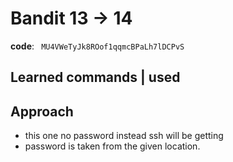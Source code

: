 # Bandit 13 -> 14

**code**: ` MU4VWeTyJk8ROof1qqmcBPaLh7lDCPvS`

## Learned commands | used

## Approach

- this one no password instead ssh will be getting
- password is taken from the given location.
